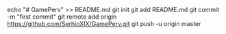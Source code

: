 echo "# GamePerv" >> README.md
git init
git add README.md
git commit -m "first commit"
git remote add origin https://github.com/SerhioXIX/GamePerv.git
git push -u origin master
